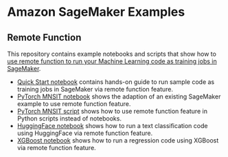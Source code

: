 # Amazon SageMaker Examples

## Remote Function

This repository contains example notebooks and scripts that show how to [use remote function to run your Machine Learning code as training jobs in SageMaker](https://docs.aws.amazon.com/sagemaker/latest/dg/train-remote-decorator.html).

* [Quick Start notebook](quick_start/quick_start.ipynb) contains hands-on guide to run sample code as training jobs in SageMaker via remote function feature.
* [PyTorch MNSIT notebook](pytorch_mnist_sample_notebook/pytorch_mnist.ipynb) shows the adaption of an existing SageMaker example to use remote function feature.
* [PyTorch MNSIT script](pytorch_mnist_sample_script/) shows how to use remote function feature in Python scripts instead of notebooks.
* [HuggingFace notebook](huggingface_text_classification/huggingface.ipynb) shows how to run a text classification code using HuggingFace via remote function feature.
* [XGBoost notebook](xgboost_abalone/xgboost_abalone.ipynb) shows how to run a regression code using XGBoost via remote function feature.
